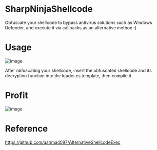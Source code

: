 # SharpNinjaShellcode
Obfuscate your shellcode to bypass antivirus solutions such as Windows Defender, and execute it via callbacks as an alternative method :)

# Usage
![image](https://github.com/user-attachments/assets/8216742d-16af-457b-8be6-77a1b87a1c65)


After obfuscating your shellcode, insert the obfuscated shellcode and its decryption function into the loader.cs template, then compile it.


# Profit
![image](https://github.com/user-attachments/assets/a53e4b78-2e58-43a0-ad41-a82a095fff4e)

# Reference
https://github.com/aahmad097/AlternativeShellcodeExec
